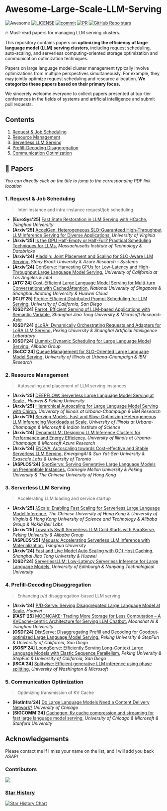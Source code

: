 # Awesome-Large-Scale-LLM-Serving

![Awesome](https://cdn.rawgit.com/sindresorhus/awesome/d7305f38d29fed78fa85652e3a63e154dd8e8829/media/badge.svg) [![LICENSE](https://img.shields.io/github/license/Xnhyacinth/Awesome-LLM-Long-Context-Modeling)](https://github.com/Ketonmi/Awesome-Large-Scale-LLM-Serving/blob/main/LICENSE) [![commit](https://img.shields.io/github/last-commit/Ketonmi/Awesome-Large-Scale-LLM-Serving?color=blue)](https://github.com/Ketonmi/Awesome-Large-Scale-LLM-Serving/commits/main/) [![PR](https://img.shields.io/badge/PRs-Welcome-red)](https://github.com/Ketonmi/Awesome-Large-Scale-LLM-Serving/pulls) [![GitHub Repo stars](https://img.shields.io/github/stars/Ketonmi/Awesome-Large-Scale-LLM-Serving)](https://github.com/Ketonmi/Awesome-Large-Scale-LLM-Serving)


🔥 Must-read papers for managing LLM serving clusters.



This repository contains papers on **optimizing the efficiency of large language model (LLM) serving clusters**, including request scheduling, auto-scaling, and serverless computing-oriented storage optimization and communication optimization techniques. 

Papers on large language model cluster management typically involve optimizations from multiple perspectives simultaneously. For example, they may jointly optimize request scheduling and resource allocation. **We categorize these papers based on their primary focus.**

We sincerely welcome everyone to collect papers presented at top-tier conferences in the fields of systems and artificial intelligence and submit pull requests.



## Contents

1. [Request & Job Scheduling](#request-job-scheduling)
2. [Resource Management](#resource-management)
3. [Serverless LLM Serving](#serverless-llm-serving)
4. [Prefill-Decoding Disaggregation](#prefill-decoding-disaggregation)
5. [Communication Optimization](#communication-optimization)



## 📜 Papers

*You can directly click on the title to jump to the corresponding PDF link location*

### <span id="request-job-scheduling">1. Request & Job Scheduling</span>

> Inter-instance and intra-instance request/job scheduling

- **\[EuroSys'25\]** [Fast State Restoration in LLM Serving with HCache.](https://arxiv.org/abs/2410.05004) *Tsinghua University*
- **\[Arxiv'25\]** [AccelGen: Heterogeneous SLO-Guaranteed High-Throughput LLM Inference Serving for Diverse Applications.](https://arxiv.org/abs/2503.13737) *University of Virginia*
- **\[Arxiv'25\]** [Is the GPU Half-Empty or Half-Full? Practical Scheduling Techniques for LLMs.](https://arxiv.org/abs/2410.17840) *Massachusetts Institute of Technology & Databricks*
- **\[Arxiv'24\]** [Aladdin: Joint Placement and Scaling for SLO-Aware LLM Serving.](https://arxiv.org/abs/2405.06856) *Stony Brook University &  Azure Research - Systems*
- **\[Arxiv'24\]** [ConServe: Harvesting GPUs for Low-Latency and High-Throughput Large Language Model Serving.](https://arxiv.org/abs/2410.01228) *University of California at Los Angeles & Intel*
- **\[ATC'24\]** [Cost-Efficient Large Language Model Serving for Multi-turn Conversations with CachedAttention.](https://www.usenix.org/conference/atc24/presentation/gao-bin-cost) *National University of Singapore & Shanghai Jiaotong University &  Huawei Cloud*
- **\[ICLR'25\]** [Preble: Efficient Distributed Prompt Scheduling for LLM Serving.](https://arxiv.org/abs/2407.00023)  *University of California, San Diego*
- **\[OSDI'24\]** [Parrot: Efficient Serving of LLM-based Applications with Semantic Variable.](https://www.usenix.org/conference/osdi24/presentation/lin-chaofan)  *Shanghai Jiao Tong University & Microsoft Research Asia*
- **\[OSDI'24\]** [dLoRA: Dynamically Orchestrating Requests and Adapters for LoRA LLM Serving.](https://www.usenix.org/conference/osdi24/presentation/wu-bingyang)  *Peking University & Shanghai Artificial Intelligence Laboratory*
- **\[OSDI'24\]** [Llumnix: Dynamic Scheduling for Large Language Model Serving.](https://www.usenix.org/conference/osdi24/presentation/sun-biao)  *Alibaba Group*
- **\[SoCC'24\]** [Queue Management for SLO-Oriented Large Language Model Serving.](https://dl.acm.org/doi/10.1145/3698038.3698523)  *University of Illinois at Urbana-Champaign & IBM Research*

### <span id="resource-management">2. Resource Management</span>

> Autoscaling and placement of LLM serving instances

- **\[Arxiv'25\]** [DEEPFLOW: Serverless Large Language Model Serving at Scale .](https://arxiv.org/abs/2501.14417)  *Huawei & Peking University* 
- **\[Arxiv'25\]** [Hierarchical Autoscaling for Large Language Model Serving with Chiron.](https://arxiv.org/abs/2501.08090)  *University of Illinois at Urbana-Champaign & IBM Research*
- **\[Arxiv'25\]** [Serving Models, Fast and Slow: Optimizing Heterogeneous LLM Inferencing Workloads at Scale.](https://arxiv.org/abs/2502.14617)  *University of Illinois at Urbana-Champaign &  Microsoft & Indian Institute of Science*
- **\[Arxiv'24\]** [DynamoLLM: Designing LLM Inference Clusters for Performance and Energy Efficiency.](https://arxiv.org/pdf/2408.00741)  *University of Illinois at Urbana-Champaign & Microsoft Azure Research*
- **\[Arxiv'24\]** [ENOVA: Autoscaling towards Cost-effective and Stable Serverless LLM Serving.](https://arxiv.org/abs/2407.09486)  *EmergingAI & Sun Yat-Sen University & Exascale Labs & University of Toronto*
- **\[ASPLOS'24\]** [SpotServe: Serving Generative Large Language Models on Preemptible Instances.](https://dl.acm.org/doi/10.1145/3620665.3640411)  *Carnegie Mellon University & Peking University & The Chinese University of Hong Kong*

### <span id="serverless-llm-serving">3. Serverless LLM Serving</span>

> Accelerating LLM loading and service startup

- **\[Arxiv'25\]** [ 𝜆Scale: Enabling Fast Scaling for Serverless Large Language Model Inference.](https://arxiv.org/abs/2502.09922)  *The Chinese University of Hong Kong  &  University of Virginia &  Hong Kong University of Science and Technology &  Alibaba Group &  Nokia Bell Labs*
- **\[Arxiv'25\]** [Towards Swift Serverless LLM Cold Starts with ParaServe.](https://arxiv.org/abs/2502.15524)  *Peking University & Alibaba Group*
- **\[ASPLOS'25\]** [Medusa: Accelerating Serverless LLM Inference with Materialization.](https://dl.acm.org/doi/10.1145/3669940.3707285)  *Tsinghua University* 
- **\[Arxiv'24\]** [Fast and Live Model Auto Scaling with O(1) Host Caching.](https://arxiv.org/abs/2412.17246)  *Shanghai Jiao Tong University & Huawei*
- **\[OSDI'24\]** [ServerlessLLM: Low-Latency Serverless Inference for Large Language Models.](https://www.usenix.org/conference/osdi24/presentation/fu) *University of Edinburgh & Nanyang Technological University*

### <span id="prefill-decoding-disaggregation">4. Prefill-Decoding Disaggregation</span>

> Enhancing p/d disaggregation-based LLM serving

- **\[Arxiv'24\]** [P/D-Serve: Serving Disaggregated Large Language Model at Scale.](https://arxiv.org/abs/2408.08147)  *Huawei*
- **\[FAST'25\]** [MOONCAKE: Trading More Storage for Less Computation – A KVCache-centric Architecture for Serving LLM Chatbot.](https://www.usenix.org/system/files/fast25-qin.pdf) *Moonshot AI & Tsinghua University*
- **\[OSDI'24\]** [DistServe: Disaggregating Prefill and Decoding for Goodput-optimized Large Language Model Serving.](https://www.usenix.org/conference/osdi24/presentation/zhong-yinmin) *Peking University & StepFun & University of California, San Diego*
- **\[SOSP'24\]** [LoongServe: Efficiently Serving Long-Context Large Language Models with Elastic Sequence Parallelism.]( https://dl.acm.org/doi/10.1145/3694715.3695948 ) *Peking University & StepFun & University of California, San Diego*
- **\[ISCA'24\]** [Splitwise: Efficient generative LLM inference using phase splitting.](https://ieeexplore.ieee.org/document/10609649) *University of Washington  &  Microsoft*

### <span id="communication-optimization">5. Communication Optimization</span>

> Optimizing transmission of KV Cache

- **\[HotInfra'24\]** [Do Large Language Models Need a Content Delivery Network?](https://arxiv.org/pdf/2409.13761) *University of Chicago*
- **\[SIGCOMM'24\]** [Cachegen: Kv cache compression and streaming for fast large language model serving.](https://dl.acm.org/doi/10.1145/3651890.3672274) *University of Chicago & Microsoft & Stanford University*

## Acknowledgements

Please contact me if I miss your name on the list, and I will add you back ASAP!

### Contributors

<a href="https://github.com/Ketonmi/Awesome-Large-Scale-LLM-Serving/graphs/contributors">
  <img src="https://contrib.rocks/image?repo=Ketonmi/Awesome-Large-Scale-LLM-Serving"/>

### Star History

[![Star History Chart](https://api.star-history.com/svg?repos=Ketonmi/Awesome-Large-Scale-LLM-Serving&type=Timeline)](https://github.com/Ketonmi/Awesome-Large-Scale-LLM-Serving/stargazers)
